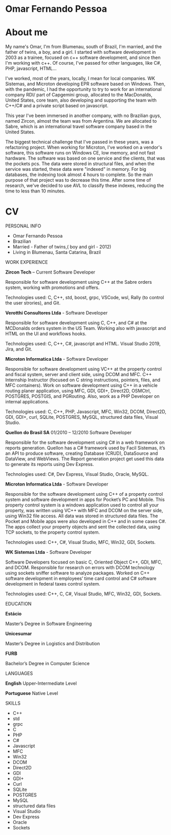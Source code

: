# Omar Fernando Pessoa

# About me

My name's Omar, I'm from Blumenau, south of Brazil, I'm married, and the father of twins, a boy, and a girl.
I started with software development in 2003 as a trainee, focused on c++ software development, and since then I'm working with c++.
Of course, I've passed for other languages, like C#, PHP, javascript, HTML...

I've worked, most of the years, locally, I mean for local companies. WK Sistemas, and Microton developing EPR software based on Windows.
Then, with the pandemic, I had the opportunity to try to work for an international company RDI/ part of Capgemini group, allocated to the MacDonalds, United States, core team, also developing and supporting the team with C++/C# and a private script based on javascript.

This year I've been immersed in another company, with no Brazilian guys, named Zircon, almost the team was from Argentina. We are allocated to Sabre, which is an international travel software company based in the United States.

The biggest technical challenge that I've passed in these years, was a refactoring project. When working for Microton, I've worked on a vendor's software, this software runs on Windows CE, low memory, and not fast hardware. The software was based on one service and the clients, that was the pockets pcs. The data were stored in structural files, and when the service was started, these data were "indexed" in memory. For big databases, the indexing took almost 4 hours to complete. So the main purpose of that project was to decrease this time. After some time of research, we've decided to use AVL to classify these indexes, reducing the time to less than 10 minutes.

# CV

PERSONAL INFO

- Omar Fernando Pessoa
- Brazilian
- Married - Father of twins,( boy and girl - 2012)
- Living in Blumenau, Santa Catarina, Brazil

WORK EXPERIENCE

**Zircon Tech** – Current Software Developer

Responsible for software development using C++ at the Sabre orders system, working with promotions and offers.

Technologies used: C, C++, std, boost, grpc, VSCode, wsl, Rally (to control the user strories), and Git.

**Verotthi Consultores Ltda** - Software Developer

Responsible for software development using C, C++, and C# at the MCDonalds orders system in the US Team. Working also with javascript and HTML on the UI and workflows hooks.

Technologies used: C, C++, C#, javascript and HTML. Visual Studio 2019, Jira, and Git.

**Microton Informatica Ltda** - Software Developer

Responsible for software development using VC++ at the property control and fiscal system, server and client side, using DCOM and MFC. C++ Internship Instructor (focused on C string instructions, pointers, files, and MFC containers). Work on software development using C++ in a vehicle routing planer application, using MFC, GDI, GDI+, Direct2D, OSMCtrl, POSTGRES, POSTGIS, and PGRouting. Also, work as a PHP Developer on internal applications.

Technologies used: C, C++, PHP, Javascript, MFC, Win32, DCOM, Direct2D, GDI, GDI+, curl, SQLite, POSTGRES, MySQL, structured data files, Visual Studio.

**Quellon do Brasil SA** 01/2010 – 12/2010 Software Developer

Responsible for the software development using C# in a web framework on reports generation. Quellon has a C# framework used by Facil Sistemas, it’s an API to produce software, creating Database (CRUD), DataSource and DataView, and WebViews. The Report generation project get used this data to generate its reports using Dev Express.

Technologies used: C#, Dev Express, Visual Studio, Oracle, MySQL.

**Microton Informatica Ltda** - Software Developer

Responsible for the software development using C++ of a property control system and software development in apps for Pocket’s PC and Mobile. This property control system is a windows application used to control all your property, was written using VC++ with MFC and DCOM on the server side, using Win32 file access. All data was stored in structured data files. The Pocket and Mobile apps were also developed in C++ and in some cases C#. The apps collect your property objects and sent the collected data, using TCP sockets, to the property control system.

Technologies used: C++, C#, Visual Studio, MFC, Win32, GDI, Sockets.

**WK Sistemas Ltda** - Software Developer

Software Developers focused on basic C, Oriented Object C++, GDI, MFC, and DCOM. Responsible for research on errors with DCOM technology using sockets sniffer software to analyze packages. Worked on C++ software development in employees’ time card control and C# software development in federal taxes control system.

Technologies used: C++, C, C#, Visual Studio, MFC, Win32, GDI, Sockets.

EDUCATION

**Estácio**

Master’s Degree in Software Engineering

**Unicesumar**

Master’s Degree in Logistics and Distribution

**FURB**

Bachelor’s Degree in Computer Science

LANGUAGES

**English** Upper-Intermediate Level

**Portuguese** Native Level

SKILLS

- C++
- std
- grpc
- C
- PHP
- C#
- Javascript
- MFC
- Win32
- DCOM
- Direct2D
- GDI
- GDI+
- Curl
- SQLite
- POSTGRES
- MySQL
- structured data files
- Visual Studio
- Dev Express
- Oracle
- Sockets
